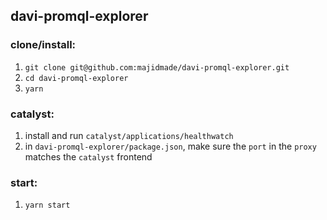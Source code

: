 ## davi-promql-explorer

### clone/install:

1. `git clone git@github.com:majidmade/davi-promql-explorer.git`
1. `cd davi-promql-explorer`
1. `yarn`

### catalyst:

1. install and run `catalyst/applications/healthwatch`
1. in `davi-promql-explorer/package.json`, make sure the `port` in the `proxy` matches the `catalyst` frontend


### start:
1. `yarn start`
